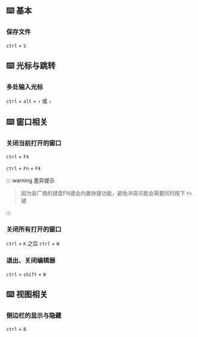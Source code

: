 ## :keyboard: 基本

### 保存文件

`ctrl` + `S`   

## :keyboard: 光标与跳转
### 多处输入光标

`ctrl` + `alt` + `↑` 或 `↓`

## :keyboard: 窗口相关

### 关闭当前打开的窗口

`ctrl` + `F4`   

`ctrl` + `Fn` + `F4`   

::: warning  <Badge type='danger'>差异提示</Badge>

> 因为各厂商的键盘FN键会内置快捷功能，避免冲突可能会需要同时按下 `Fn` 键

:::

### 关闭所有打开的窗口

`ctrl` + `K`  之后  `ctrl` + `W`

### 退出、关闭编辑器

`ctrl` + `shift` + `W`   

## :keyboard: 视图相关

### 侧边栏的显示与隐藏

`ctrl` + `B`   

